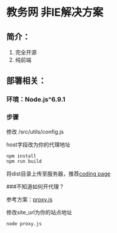 # 教务网 非IE解决方案

## 简介：

1. 完全开源
2. 纯前端

## 部署相关：

### 环境：Node.js^6.9.1

### 步骤
修改 /src/utils/config.js

host字段改为你的代理地址
````js
npm install
npm run build
````
将dist目录上传至服务器，推荐[coding page](https://coding.net/help/doc/pages/index.html)

###不知道如何开代理？

参考方案：[proxy.js](https://github.com/sunzongzheng/kdjw/blob/master/proxy.js)

修改site_url为你的站点地址

````node
node proxy.js
````
